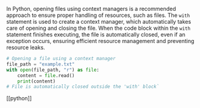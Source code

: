 In Python, opening files using context managers is a recommended approach to ensure proper handling of resources, such as files. The `with` statement is used to create a context manager, which automatically takes care of opening and closing the file. When the code block within the `with` statement finishes executing, the file is automatically closed, even if an exception occurs, ensuring efficient resource management and preventing resource leaks.

```python
# Opening a file using a context manager 
file_path = "example.txt" 
with open(file_path, "r") as file:
	content = file.read()
	print(content) 
# File is automatically closed outside the 'with' block`
```

[[python]]